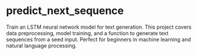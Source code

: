 # predict_next_sequence
Train an LSTM neural network model for text generation. This project covers data preprocessing, model training, and a function to generate text sequences from a seed input. Perfect for beginners in machine learning and natural language processing.
